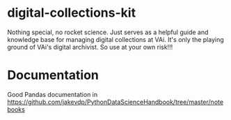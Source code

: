 # digital-collections-kit
Nothing special, no rocket science. Just serves as a helpful guide and knowledge base for managing digital collections at VAi.
It's only the playing ground of VAi's digital archivist. So use at your own risk!!!

# Documentation
Good Pandas documentation in https://github.com/jakevdp/PythonDataScienceHandbook/tree/master/notebooks
